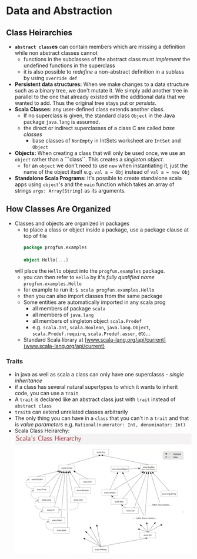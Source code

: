 # Data and Abstraction

## Class Heirarchies

+ **```abstract class```es** can contain members which are missing a definition while non abstract classes cannot
  + functions in the subclasses of the abstract class must *implement* the undefined functions in the superclass
  + it is also possible to *redefine* a non-abstract definition in a sublass by using ```override def```
+ **Persistent data structures:** When we make changes to a data structure such as a binary tree, we don't mutate it. We simply add another tree in parallel to the one that already existed with the additional data that we wanted to add. Thus the original tree stays put or *persists*.
+ **Scala Classes**: any user-defined class extends another class. 
  + If no superclass is given, the standard class ```Object``` in the Java package ```java.lang``` is assumed.
  + the direct or indirect superclasses of a class C are called *base classes*
    + base classes of ```NonEmpty``` in IntSets worksheet are ```IntSet``` and ```Object```
+ **Objects:** When creating a class that will only be used once, we use an ```object``` rather than a ```class``. This creates a *singleton object.* 
  + for an ```object``` we don't need to use ```new``` when instantiating it, just the name of the object itself e.g. ```val a = Obj``` instead of ```val a = new Obj```
+ **Standalone Scala Programs:** It's possible to create standalone scala apps using ```object```'s and the ```main``` function which takes an array of strings ```args: Array[String]``` as its arguments.

## How Classes Are Organized
+ Classes and objects are organized in packages
  + to place a class or object inside a package, use a package clause at top of file
    ```scala
    package progfun.examples
    
    object Hello{...}
    ```
  will place the ```Hello``` object into the ```progfun.examples``` package.
  + you can then refer to ```Hello``` by it's *fully qualified name* ```progfun.examples.Hello```
  + for example to run it: ```$ scala progfun.examples.Hello```
  + then you can also import classes from the same package
  + Some entities are automatically imported in any scala prog
    + all members of package ```scala```
    + all members of ```java.lang```
    + all members of singleton object ```scala.Predef```
    + e.g. ```scala.Int```, ```scala.Boolean```, ```java.lang.Object```, ```scala.Predef.require```, ```scala.Predef.asser```, etc...
  + Standard Scala library at [www.scala-lang.org/api/current](www.scala-lang.org/api/current)
  
### Traits
+ in java as well as scala a class can only have one superclasss - *single inheritance*
+ if a class has several natural supertypes to which it wants to inherit code, you can use a ```trait```
+ A ```trait``` is declared like an abstract class just with ```trait``` instead of ```abstract class```
+ ```trait```s can extend unrelated classes arbitrarily
+ The only thing you can have in a ```class``` that you can't in a ```trait``` and that is *value parameters* e.g. ```Rational(numerator: Int, denominator: Int)```
+ Scala Class Heirarchy: 
![Scala Class Heirarchy](https://github.com/markostam/coursera-scala-1/blob/master/objsets/img/scala_class_heirarchy.png)
  
